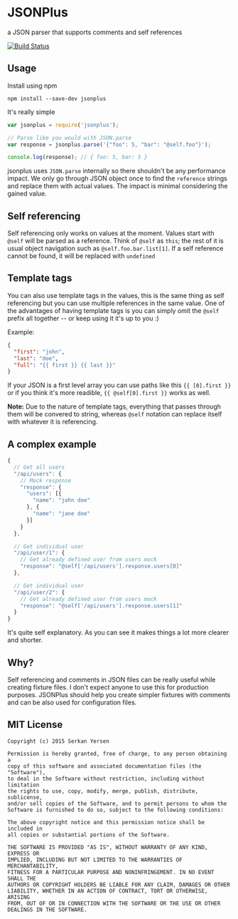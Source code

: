 # JSONPlus
a JSON parser that supports comments and self references

[![Build Status](https://travis-ci.org/serkanyersen/jsonplus.svg?branch=master)](https://travis-ci.org/serkanyersen/jsonplus)

## Usage
Install using npm
```
npm install --save-dev jsonplus
```

It's really simple
```javascript
var jsonplus = require('jsonplus');

// Parse like you would with JSON.parse
var response = jsonplus.parse('{"foo": 5, "bar": "@self.foo"}');

console.log(response); // { foo: 5, bar: 5 }
```

jsonplus uses `JSON.parse` internally so there shouldn't be any performance impact. We only go through JSON object once to find the `reference` strings and replace them with actual values. The impact is minimal considering the gained value.

## Self referencing
Self referencing only works on values at the moment. Values start with `@self` will be parsed as a reference. Think of `@self` as `this`; the rest of it is usual object navigation such as `@self.foo.bar.list[1]`. If a self reference cannot be found, it will be replaced with `undefined`

## Template tags
You can also use template tags in the values, this is the same thing as self referencing but you can use multiple references in the same value. One of the advantages of having template tags is you can simply omit the `@self` prefix all together -- or keep using it it's up to you :)

Example:
```JSON
{
  "first": "john",
  "last": "doe",
  "full": "{{ first }} {{ last }}"
}
```
If your JSON is a first level array you can use paths like this `{{ [0].first }}` or if you think it's more readible, `{{ @self[0].first }}` works as well.

**Note:** Due to the nature of template tags, everything that passes through them will be convered to string, whereas `@self` notation can replace itself with whatever it is referencing.

## A complex example
```javascript
{
  // Get all users
  "/api/users": {
    // Mock response
    "response": {
      "users": [{
        "name": "john doe"
      }, {
        "name": "jane doe"
      }]
    }
  },

  // Get individual user
  "/api/user/1": {
    // Get already defined user from users mock
    "response": "@self['/api/users'].response.users[0]"
  },

  // Get individual user
  "/api/user/2": {
    // Get already defined user from users mock
    "response": "@self['/api/users'].response.users[1]"
  }
}
```
It's quite self explanatory. As you can see it makes things a lot more clearer and shorter.

## Why?
Self referencing and comments in JSON files can be really useful while creating fixture files. I don't expect anyone to use this for production purposes. JSONPlus should help you create simpler fixtures with comments and can be also used for configuration files.

## MIT License
```
Copyright (c) 2015 Serkan Yersen

Permission is hereby granted, free of charge, to any person obtaining a
copy of this software and associated documentation files (the "Software"),
to deal in the Software without restriction, including without limitation
the rights to use, copy, modify, merge, publish, distribute, sublicense,
and/or sell copies of the Software, and to permit persons to whom the
Software is furnished to do so, subject to the following conditions:

The above copyright notice and this permission notice shall be included in
all copies or substantial portions of the Software.

THE SOFTWARE IS PROVIDED "AS IS", WITHOUT WARRANTY OF ANY KIND, EXPRESS OR
IMPLIED, INCLUDING BUT NOT LIMITED TO THE WARRANTIES OF MERCHANTABILITY,
FITNESS FOR A PARTICULAR PURPOSE AND NONINFRINGEMENT. IN NO EVENT SHALL THE
AUTHORS OR COPYRIGHT HOLDERS BE LIABLE FOR ANY CLAIM, DAMAGES OR OTHER
LIABILITY, WHETHER IN AN ACTION OF CONTRACT, TORT OR OTHERWISE, ARISING
FROM, OUT OF OR IN CONNECTION WITH THE SOFTWARE OR THE USE OR OTHER
DEALINGS IN THE SOFTWARE.
```
